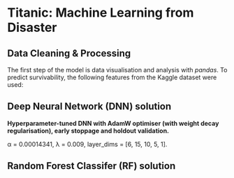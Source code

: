 # Titanic: Machine Learning from Disaster

## Data Cleaning & Processing

The first step of the model is data visualisation and analysis with *pandas*. To predict survivability, the following features from the Kaggle dataset were used:


## Deep Neural Network (DNN) solution

__Hyperparameter-tuned DNN with AdamW optimiser (with weight decay regularisation), early stoppage and holdout validation.__

α = 0.00014341, λ = 0.009, layer_dims = [6, 15, 10, 5, 1].


## Random Forest Classifer (RF) solution
